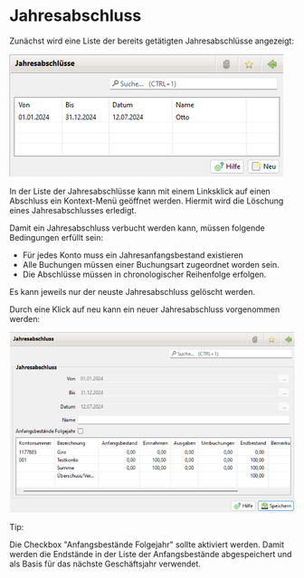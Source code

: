 # Jahresabschluss

Zunächst wird eine Liste der bereits getätigten Jahresabschlüsse angezeigt:

![](../../assets/jahresabschluesse.png)

In der Liste der Jahresabschlüsse kann mit einem Linksklick auf einen Abschluss ein Kontext-Menü geöffnet werden. Hiermit wird die Löschung eines Jahresabschlusses erledigt.

Damit ein Jahresabschluss verbucht werden kann, müssen folgende Bedingungen erfüllt sein:

* Für jedes Konto muss ein Jahresanfangsbestand existieren
* Alle Buchungen müssen einer Buchungsart zugeordnet worden sein.
* Die Abschlüsse müssen in chronologischer Reihenfolge erfolgen.

Es kann jeweils nur der neuste Jahresabschluss gelöscht werden.

Durch eine Klick auf neu kann ein neuer Jahresabschluss vorgenommen werden:

![](../../assets/jahresabschluss.png)

Tip:

Die Checkbox "Anfangsbestände Folgejahr" sollte aktiviert werden. Damit werden die Endstände in der Liste der Anfangsbestände abgespeichert und als Basis für das nächste Geschäftsjahr verwendet.

